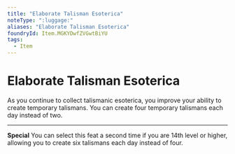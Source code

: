 ```yaml
---
title: "Elaborate Talisman Esoterica"
noteType: ":luggage:"
aliases: "Elaborate Talisman Esoterica"
foundryId: Item.MGKYDwfZVGwtBiYU
tags:
  - Item
---
```


# Elaborate Talisman Esoterica

As you continue to collect talismanic esoterica, you improve your ability to create temporary talismans. You can create four temporary talismans each day instead of two.

* * *

**Special** You can select this feat a second time if you are 14th level or higher, allowing you to create six talismans each day instead of four.
